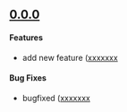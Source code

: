 ## [0.0.0](https://github.com/path-to-repo/releases/tag/v0.0.0)


#### Features

- add new feature ([xxxxxxx](https://github.com/path-to-commit)


#### Bug Fixes

- bugfixed ([xxxxxxx](https://github.com/path-to-commit)
